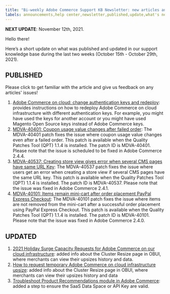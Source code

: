 ```yaml
---
title: "Bi-weekly Adobe Commerce Support KB Newsletter: new articles and updates"
labels: announcements,help center,newsletter,published,update,what's new,Magento,Adobe Commerce
---
```


 **NEXT UPDATE**: November 12th, 2021.

Hello there!

Here’s a short update on what was published and updated in our support knowledge base during the last two weeks (October 15th - October 29th, 2021).


## PUBLISHED

Please click to get familiar with the article and give us feedback on any articles' issues!

1. [Adobe Commerce on cloud: change authentication keys and redeploy](https://support.magento.com/hc/en-us/articles/4411647469965): provides instructions on how to redeploy Adobe Commerce on cloud infrastructure with different authentication keys. For example, you might have used the keys for another account or you might have used Magento Open Source keys instead of Adobe Commerce keys.
1. [MDVA-40401: Coupon usage value changes after failed order](https://support.magento.com/hc/en-us/articles/4412173869581): The MDVA-40401 patch fixes the issue where coupon usage value changes even after a failed order. This patch is available when the Quality Patches Tool (QPT) 1.1.4 is installed. The patch ID is MDVA-40401. Please note that the issue is scheduled to be fixed in Adobe Commerce 2.4.4.
1. [MDVA-40537: Creating store view gives error when several CMS pages have same URL Key](https://support.magento.com/hc/en-us/articles/4412182388237): The MDVA-40537 patch fixes the issue where users get an error when creating a store view if several CMS pages have the same URL key. This patch is available when the Quality Patches Tool (QPT) 1.1.4 is installed. The patch ID is MDVA-40537. Please note that the issue was fixed in Adobe Commerce 2.4.1.
1. [MDVA-40101: Items remain mini-cart after order placement PayPal Express Checkout](https://support.magento.com/hc/en-us/articles/4412173861901): The MDVA-40101 patch fixes the issue where items are not removed from the mini-cart after a successful order placement using PayPal Express Checkout. This patch is available when the Quality Patches Tool (QPT) 1.1.4 is installed. The patch ID is MDVA-40101. Please note that the issue was fixed in Adobe Commerce 2.4.0.

## UPDATED

1. [2021 Holiday Surge Capacity Requests for Adobe Commerce on our cloud infrastructure](https://support.magento.com/hc/en-us/articles/360049580912-2021-Holiday-Surge-Capacity-Requests-for-Adobe-Commerce-on-our-cloud-infrastructure): added info about the Cluster Resize page in OBUI,  where merchants can view their upsizes history and data.
1. [How to request temporary Adobe Commerce on cloud infrastructure upsize](https://support.magento.com/hc/en-us/articles/360041138511):  added info about the Cluster Resize page in OBUI,  where merchants can view their upsizes history and data
1. [Troubleshoot Product Recommendations module in Adobe Commerce](https://support.magento.com/hc/en-us/articles/360042224851): added a step to ensure the SaaS Data Space or API Key are valid.
